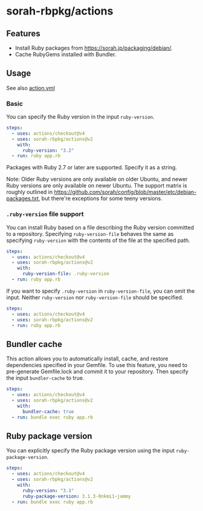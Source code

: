 # sorah-rbpkg/actions

## Features

- Install Ruby packages from https://sorah.jp/packaging/debian/.
- Cache RubyGems installed with Bundler.

## Usage

See also [action.yml](action.yml)

### Basic

You can specify the Ruby version in the input `ruby-version`.

```yaml
steps:
  - uses: actions/checkout@v4
  - uses: sorah-rbpkg/actions@v2
    with:
      ruby-version: "3.2"
  - run: ruby app.rb
```

Packages with Ruby 2.7 or later are supported. Specify it as a string.

Note: Older Ruby versions are only available on older Ubuntu, and newer Ruby versions are only available on newer Ubuntu. The support matrix is roughly outlined in <https://github.com/sorah/config/blob/master/etc/debian-packages.txt>, but there're exceptions for some teeny versions.

### `.ruby-version` file support

You can install Ruby based on a file describing the Ruby version committed to a repository.
Specifying `ruby-version-file` behaves the same as specifying `ruby-version` with the contents of the file at the specified path.

```yaml
steps:
  - uses: actions/checkout@v4
  - uses: sorah-rbpkg/actions@v2
    with:
      ruby-version-file: .ruby-version
  - run: ruby app.rb
```

If you want to specify `.ruby-version` in `ruby-version-file`, you can omit the input. Neither `ruby-version` nor `ruby-version-file` should be specified.

```yaml
steps:
  - uses: actions/checkout@v4
  - uses: sorah-rbpkg/actions@v2
  - run: ruby app.rb
```

## Bundler cache

This action allows you to automatically install, cache, and restore dependencies specified in your Gemfile.
To use this feature, you need to pre-generate Gemfile.lock and commit it to your repository. Then specify the input `bundler-cache` to true.

```yaml
steps:
  - uses: actions/checkout@v4
  - uses: sorah-rbpkg/actions@v2
    with:
      bundler-cache: true
  - run: bundle exec ruby app.rb
```

## Ruby package version

You can explicitly specify the Ruby package version using the input `ruby-package-version`.

```yaml
steps:
  - uses: actions/checkout@v4
  - uses: sorah-rbpkg/actions@v2
    with:
      ruby-version: "3.1"
      ruby-package-version: 3.1.3-0nkmi1~jammy
  - run: bundle exec ruby app.rb
```
